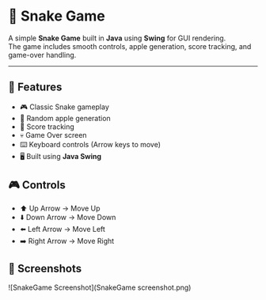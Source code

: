 # 🐍 Snake Game 
A simple **Snake Game** built in **Java** using **Swing** for GUI rendering.  
The game includes smooth controls, apple generation, score tracking, and game-over handling.

---

## 🚀 Features
* 🎮 Classic Snake gameplay  
* 🍎 Random apple generation  
* 🧮 Score tracking  
* 💀 Game Over screen  
* ⌨️ Keyboard controls (Arrow keys to move)  
* 🖥️ Built using **Java Swing**

## 🎮 Controls
* ⬆️ Up Arrow → Move Up
* ⬇️ Down Arrow → Move Down
* ⬅️ Left Arrow → Move Left
* ➡️ Right Arrow → Move Right

## 📸 Screenshots
![SnakeGame Screenshot](SnakeGame screenshot.png)
